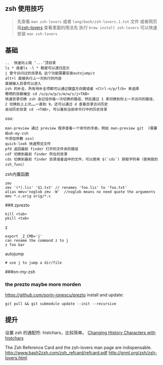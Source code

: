 zsh 使用技巧
---

> 先查看 `man zsh-lovers` 或者 `lang/bash/zsh-lovers.1.txt` 文件 或者网页版[zsh-lovers](https://grml.org/zsh/zsh-lovers.html) 查看里面的用法先
> 执行 `brew install zsh-lovers` 可以快速安装 `man zsh-lovers`

## 基础
```
..  快速向上跳 ‘...’顶目录
ls * 或者ls -l * 都是可以递归显示
j 曾今访问过的目录名 这个功能需要安装autojump/z
alt+l 直接执行上一次执行的内容
直接输入目录可以进入
zsh 的补全，所有待补全项都可以通过键盘方向键或者 <Ctrl-n/p/f/b> 来选择
聰明的目錄補全 cd /u/p/w/p/s/m/w/s/j<TAB>
快速目录切换 zsh 会记住你每一次切换的路径，然后通过 1 来切换到你上一次访问的路径，2 切换到上上次……一直到 9，还可以通过 d 查看目录访问历史
自动历史目录 cd -<TAB>, 可以看到当前命令行中的历史目录
```

osx:
```
man-preview 通过 preview 程序查看一个命令的手册，例如 man-preview git  (需要給oh-my-zsh
中添加參數 osx)
quick-look 快速预览文件
pfd 返回最前 finder 打开的文件夹的路径
cdf 切换到最前 finder 所在的目录
cds 切换到最前 finder 目录或者选中的文件，可以使用 $(`cds`) 获取字符串（使用我的 zsh_func）
```

zsh内置函数
```
zmv
zmv '(*).lis' '$1.txt' // renames 'foo.lis' to 'foo.txt'
alias mmv='noglob zmv -W'  //noglob means no need quote the arguments
mmv *.c.orig orig/*.c
```


###.zprezto
```
kill <tab>
pkill <tab>
```

z
```
export _Z_CMD='j'
can rename the command z to j
z foo bar
```

autojump
```
# use j to jump a dir/file
```


###on-my-zsh

### the prezto maybe more morden
https://github.com/sorin-ionescu/prezto
install and update:
```
git pull && git submodule update --init --recursive
```

## 提升
设置 zsh 的通配符: histchars，比较简单。
[Changing History Characters with histchars](http://docstore.mik.ua/orelly/unix3/upt/ch30_15.htm)


The Zsh Reference Card and the zsh-lovers man page are indispensable.
http://www.bash2zsh.com/zsh_refcard/refcard.pdf
http://grml.org/zsh/zsh-lovers.html
